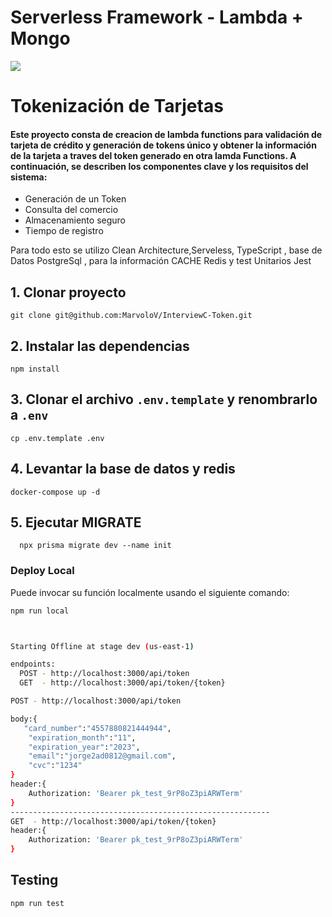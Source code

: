 # Serverless Framework - Lambda + Mongo

![](https://res.cloudinary.com/jam-trading/image/upload/v1696268381/aws.png)

# Tokenización de Tarjetas

#### Este proyecto consta de creacion de lambda functions para validación de tarjeta de crédito y generación de tokens único y obtener la información de la tarjeta a traves del token generado en otra lamda Functions. A continuación, se describen los componentes clave y los requisitos del sistema:

- Generación de un Token
- Consulta del comercio
- Almacenamiento seguro
- Tiempo de registro

Para todo esto se utilizo Clean Architecture,Serveless, TypeScript , base de Datos PostgreSql , para la información CACHE Redis y test Unitarios Jest

## 1. Clonar proyecto

```
git clone git@github.com:MarvoloV/InterviewC-Token.git
```

## 2. Instalar las dependencias

```
npm install
```

## 3. Clonar el archivo `.env.template` y renombrarlo a `.env`

```
cp .env.template .env
```

## 4. Levantar la base de datos y redis

```
docker-compose up -d
```

## 5. Ejecutar MIGRATE

```
  npx prisma migrate dev --name init
```

### Deploy Local

Puede invocar su función localmente usando el siguiente comando:

```bash
npm run local
```

```bash


Starting Offline at stage dev (us-east-1)

endpoints:
  POST - http://localhost:3000/api/token
  GET  - http://localhost:3000/api/token/{token}

POST - http://localhost:3000/api/token

body:{
   "card_number":"4557880821444944",
    "expiration_month":"11",
    "expiration_year":"2023",
    "email":"jorge2ad0812@gmail.com",
    "cvc":"1234"
}
header:{
    Authorization: 'Bearer pk_test_9rP8oZ3piARWTerm'
}
----------------------------------------------------------
GET  - http://localhost:3000/api/token/{token}
header:{
    Authorization: 'Bearer pk_test_9rP8oZ3piARWTerm'
}

```

## Testing

```bash
npm run test
```
